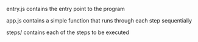 entry.js contains the entry point to the program

app.js contains a simple function that runs through each step sequentially

steps/ contains each of the steps to be executed
